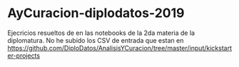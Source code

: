 # AyCuracion-diplodatos-2019
Ejecricios resueltos de en las notebooks de la 2da materia de la diplomatura.
No he subido los CSV de entrada que estan en https://github.com/DiploDatos/AnalisisYCuracion/tree/master/input/kickstarter-projects

